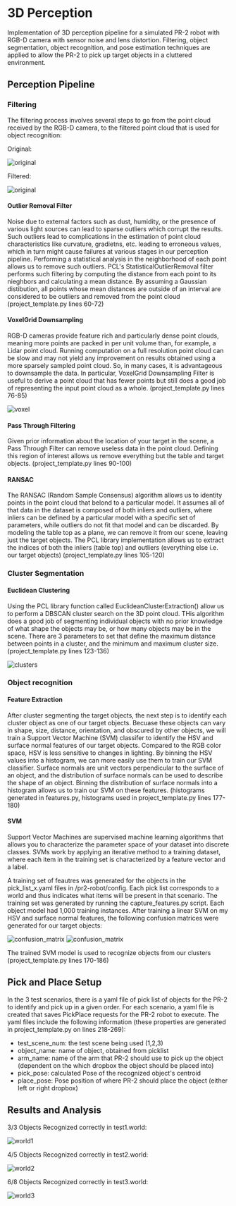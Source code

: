 # 3D Perception

Implementation of 3D perception pipeline for a simulated PR-2 robot with RGB-D camera with sensor noise and lens distortion. Filtering, object segmentation, object recognition, and pose estimation techniques are applied to allow the PR-2 to pick up target objects in a cluttered environment. 

## Perception Pipeline

### Filtering

The filtering process involves several steps to go from the point cloud received by the RGB-D camera, to the filtered point cloud that is used for object recognition:

Original:

![original](test2_worldpoints.png)

Filtered:

![original](test2_clustered.png)

#### Outlier Removal Filter

Noise due to external factors such as dust, humidity, or the presence of various light sources can lead to sparse outliers which corrupt the results. Such outliers lead to complications in the estimation of point cloud characteristics like curvature, gradietns, etc. leading to erroneous values, which in turn might cause failures at various stages in our perception pipeline. Performing a statistical analysis in  the neighborhood of each point allows us to remove such outliers. PCL's StatisticalOutlierRemoval filter performs such filtering by computing the distance from each point to its nieghbors and calculating a mean distance. By assuming a Gaussian distibution, all points whose mean distances are outside of an interval are considered to be outliers and removed from the point cloud (project_template.py lines 60-72)


#### VoxelGrid Downsampling

RGB-D cameras provide feature rich and particularly dense point clouds, meaning more points are packed in per unit volume than, for example, a Lidar point cloud. Running computation on a full resolution point cloud can be slow and may not yield any improvement on results obtained using a more sparsely sampled point cloud. So, in many cases, it is advantageous to downsample the data. In particular, VoxelGrid Downsampling Filter is useful to derive a point cloud that has fewer points but still does a good job of representing the input point cloud as a whole. (project_template.py lines 76-85)

![voxel](voxel.png)

#### Pass Through Filtering

Given prior information about the location of your target in the scene, a Pass Through Filter can remove useless data in the point cloud. Defining this region of interest allows us remove everything but the table and target objects. (project_template.py lines 90-100)

#### RANSAC

The RANSAC (Random Sample Consensus) algorithm allows us to identity points in the point cloud that belond to a particular model. It assumes all of that data in the dataset is composed of both inliers and outliers, where inliers can be defined by a particular model with a specific set of parameters, while outliers do not fit that model and can be discarded. By modeling the table top as a plane, we can remove it from our scene, leaving just the target objects. The PCL library implementation allows us to extract the indices of both the inliers (table top) and outliers (everything else i.e. our target objects) (project_template.py lines 105-120)

### Cluster Segmentation

#### Euclidean Clustering

Using the PCL library function called EuclideanClusterExtraction() allow us to perform a DBSCAN cluster search on the 3D point cloud. THis algorithm does a good job of segmenting individual objects with no prior knowledge of what shape the objects may be, or how many objects may be in the scene. There are 3 parameters to set that define the maximum distance between points in a cluster, and the minimum and maximum cluster size. (project_template.py lines 123-136)

![clusters](test3_clustered.png)

### Object recognition 

#### Feature Extraction

After cluster segmenting the target objects, the next step is to identify each cluster object as one of our target objects. Becuase these objects can vary in shape, size, distance, orientation, and obscured by other objects, we will train a Support Vector Machine (SVM) classifer to identify the HSV and surface normal features of our target objects. Compared to the RGB color space, HSV is less sensitive to changes in lighting. By binning the HSV values into a histogram, we can more easily use them to train our SVM classifier. Surface normals are unit vectors perpendicular to the surface of an object, and the distribution of surface normals can be used to describe the shape of an object. Binning the distribution of surface normals into a histogram allows us to train our SVM on these features.
(histograms generated in features.py, histograms used in project_template.py lines 177-180)


#### SVM

Support Vector Machines are supervised machine learning algorithms that allows you to characterize the parameter space of your dataset into discrete classes. SVMs work by applying an iterative method to a training dataset, where each item in the training set is characterized by a feature vector and a label. 

A training set of feautres was generated for the objects in the pick_list_x.yaml files in /pr2-robot/config. Each pick list corresponds to a world and thus indicates what items will be present in that scenario. The training set was generated by running the capture_features.py script. Each object model had 1,000 training instances. After training a linear SVM on my HSV and surface normal features, the following confusion matrices were generated for our target objects:

![confusion_matrix](normailzed_confusion.png) ![confusion_matrix](confusion.png)

The trained SVM model is used to recognize objects from our clusters (project_template.py lines 170-186)

## Pick and Place Setup

In the 3 test scenarios, there is a yaml file of pick list of objects for the PR-2 to identify and pick up in a given order. For each scenario, a yaml file is created that saves PickPlace requests for the PR-2 robot to execute. The yaml files include the following information (these properties are generated in project_template.py on lines 218-269):
  - test_scene_num: the test scene being used (1,2,3)
  - object_name: name of object, obtained from picklist
  - arm_name: name of the arm that PR-2 should use to pick up the object (dependent on the which dropbox the object should be placed into)
  - pick_pose: calculated Pose of the recognized object's centroid
  - place_pose: Pose position of where PR-2 should place the object (either left or right dropbox)



## Results and Analysis

3/3 Objects Recognized correctly in test1.world:

![world1](test1_labeled.png)

4/5 Objects Recognized correctly in test2.world:

![world2](test2_labeled.png)

6/8 Objects Recognized correctly in test3.world:

![world3](test3_labeled.png)






